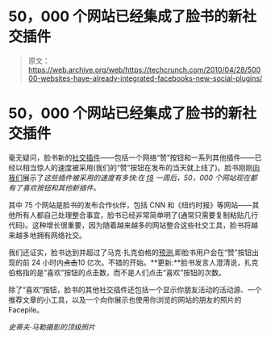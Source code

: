 # 50，000 个网站已经集成了脸书的新社交插件 

> 原文：<https://web.archive.org/web/https://techcrunch.com/2010/04/28/50000-websites-have-already-integrated-facebooks-new-social-plugins/>

# 50，000 个网站已经集成了脸书的新社交插件

毫无疑问，脸书新的[社交插件](https://web.archive.org/web/20230213094131/http://developers.facebook.com/plugins)——包括一个网络“赞”按钮和一系列其他插件——已经以相当惊人的速度被采用(我们的“赞”按钮在发布的当天就上线了)。脸书刚刚[向我们](https://web.archive.org/web/20230213094131/http://developers.facebook.com/blog/post/379)展示了*这些插件被采用的速度有多快:在 [f8](https://web.archive.org/web/20230213094131/https://techcrunch.com/2010/04/21/zuckerbergs-buildin-web-default-social/) 一周后，50，000 个网站现在都有了喜欢按钮和其他新插件。*

其中 75 个网站是脸书的发布合作伙伴，包括 CNN 和《纽约时报》等网站——其他所有人都自己处理整合事宜，脸书已经非常简单明了(通常只需要复制粘贴几行代码)。这种增长很重要，因为随着越来越多的网站整合这些社交工具，脸书将越来越多地拥有网络社交。

我们还证实，脸书达到并超过了马克·扎克伯格的[预测](https://web.archive.org/web/20230213094131/https://techcrunch.com/2010/04/21/facebook-like-button/),即脸书用户会在“赞”按钮出现的前 24 小时内~~点击~~10 亿次。不错的开始。**更新:**脸书发言人澄清说，扎克伯格指的是“喜欢”按钮的点击数，而不是人们点击“喜欢”按钮的次数。

除了“喜欢”按钮，脸书的其他社交插件还包括一个显示你朋友活动的活动源、一个推荐文章的小工具，以及一个向你展示也使用你浏览的网站的朋友的照片的 Facepile。

*史蒂夫·马勒摄影的顶级照片*